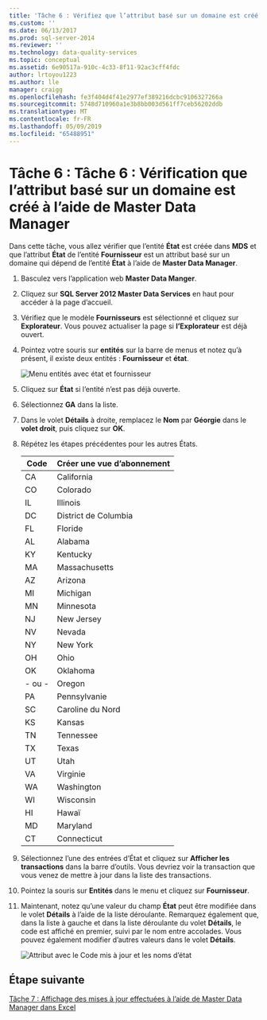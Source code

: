 ```yaml
---
title: 'Tâche 6 : Vérifiez que l’attribut basé sur un domaine est créé à l’aide de Master Data Manager | Microsoft Docs'
ms.custom: ''
ms.date: 06/13/2017
ms.prod: sql-server-2014
ms.reviewer: ''
ms.technology: data-quality-services
ms.topic: conceptual
ms.assetid: 6e90517a-910c-4c33-8f11-92ac3cff4fdc
author: lrtoyou1223
ms.author: lle
manager: craigg
ms.openlocfilehash: fe3f404d4f41e2977ef389216dcbc9106327266a
ms.sourcegitcommit: 5748d710960a1e3b8bb003d561ff7ceb56202ddb
ms.translationtype: MT
ms.contentlocale: fr-FR
ms.lasthandoff: 05/09/2019
ms.locfileid: "65488951"
---
```

# <a name="task-6-verify-that-the-domain-based-attribute-is-created-using-master-data-manager"></a>Tâche 6 : Tâche 6 : Vérification que l’attribut basé sur un domaine est créé à l’aide de Master Data Manager
  Dans cette tâche, vous allez vérifier que l’entité **État** est créée dans **MDS** et que l’attribut **État** de l’entité **Fournisseur** est un attribut basé sur un domaine qui dépend de l’entité **État** à l’aide de **Master Data Manager**.  
  
1.  Basculez vers l’application web **Master Data Manger**.  
  
2.  Cliquez sur **SQL Server 2012 Master Data Services** en haut pour accéder à la page d’accueil.  
  
3.  Vérifiez que le modèle **Fournisseurs** est sélectionné et cliquez sur **Explorateur**. Vous pouvez actualiser la page si **l’Explorateur** est déjà ouvert.  
  
4.  Pointez votre souris sur **entités** sur la barre de menus et notez qu’à présent, il existe deux entités : **Fournisseur** et **état**.  
  
     ![Menu entités avec état et fournisseur](../../2014/tutorials/media/et-verifythatthedbaiscreatedusingmdm-01.jpg "Menu entités avec état et fournisseur")  
  
5.  Cliquez sur **État** si l’entité n’est pas déjà ouverte.  
  
6.  Sélectionnez **GA** dans la liste.  
  
7.  Dans le volet **Détails** à droite, remplacez le **Nom** par **Géorgie** dans le **volet droit**, puis cliquez sur **OK**.  
  
8.  Répétez les étapes précédentes pour les autres États.  
  
    |Code|Créer une vue d’abonnement|  
    |----------|----------|  
    |CA|California|  
    |CO|Colorado|  
    |IL|Illinois|  
    |DC|District de Columbia|  
    |FL|Floride|  
    |AL|Alabama|  
    |KY|Kentucky|  
    |MA|Massachusetts|  
    |AZ|Arizona|  
    |MI|Michigan|  
    |MN|Minnesota|  
    |NJ|New Jersey|  
    |NV|Nevada|  
    |NY|New York|  
    |OH|Ohio|  
    |OK|Oklahoma|  
    |- ou -|Oregon|  
    |PA|Pennsylvanie|  
    |SC|Caroline du Nord|  
    |KS|Kansas|  
    |TN|Tennessee|  
    |TX|Texas|  
    |UT|Utah|  
    |VA|Virginie|  
    |WA|Washington|  
    |WI|Wisconsin|  
    |HI|Hawaï|  
    |MD|Maryland|  
    |CT|Connecticut|  
  
9. Sélectionnez l’une des entrées d’État et cliquez sur **Afficher les transactions** dans la barre d’outils. Vous devriez voir la transaction que vous venez de mettre à jour dans la liste des transactions.  
  
10. Pointez la souris sur **Entités** dans le menu et cliquez sur **Fournisseur**.  
  
11. Maintenant, notez qu’une valeur du champ **État** peut être modifiée dans le volet **Détails** à l’aide de la liste déroulante. Remarquez également que, dans la liste à gauche et dans la liste déroulante du volet **Détails**, le code est affiché en premier, suivi par le nom entre accolades. Vous pouvez également modifier d’autres valeurs dans le volet **Détails**.  
  
     ![Attribut avec le Code mis à jour et les noms d’état](../../2014/tutorials/media/et-verifythatthedbaiscreatedusingmdm-02.jpg "attribut avec le Code mis à jour et les noms d’état")  
  
## <a name="next-step"></a>Étape suivante  
 [Tâche 7 : Affichage des mises à jour effectuées à l’aide de Master Data Manager dans Excel](../../2014/tutorials/task-7-viewing-updates-made-using-master-data-manager-in-excel.md)  
  
  
